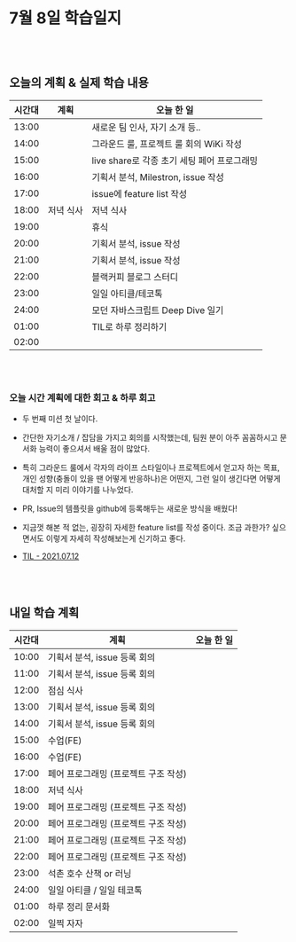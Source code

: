 # 7월 8일 학습일지

<br/>
<br/>

## 오늘의 계획 & 실제 학습 내용

| 시간대 | 계획      | 오늘 한 일                                  |
| ------ | --------- | ------------------------------------------- |
| 13:00  |           | 새로운 팀 인사, 자기 소개 등..              |
| 14:00  |           | 그라운드 룰, 프로젝트 룰 회의 WiKi 작성     |
| 15:00  |           | live share로 각종 초기 세팅 페어 프로그래밍 |
| 16:00  |           | 기획서 분석, Milestron, issue 작성          |
| 17:00  |           | issue에 feature list 작성                   |
| 18:00  | 저녁 식사 | 저녁 식사                                   |
| 19:00  |           | 휴식                                        |
| 20:00  |           | 기획서 분석, issue 작성                     |
| 21:00  |           | 기획서 분석, issue 작성                     |
| 22:00  |           | 블랙커피 블로그 스터디                      |
| 23:00  |           | 일일 아티클/테코톡                          |
| 24:00  |           | 모던 자바스크립트 Deep Dive 일기            |
| 01:00  |           | TIL로 하루 정리하기                         |
| 02:00  |           |                                             |

<br/>
<br/>

### 오늘 시간 계획에 대한 회고 & 하루 회고

- 두 번째 미션 첫 날이다.
- 간단한 자기소개 / 잡담을 가지고 회의를 시작했는데, 팀원 분이 아주 꼼꼼하시고 문서화 능력이 좋으셔서 배울 점이 많았다.
- 특히 그라운드 룰에서 각자의 라이프 스타일이나 프로젝트에서 얻고자 하는 목표, 개인 성향(충돌이 있을 땐 어떻게 반응하나)은 어떤지, 그런 일이 생긴다면 어떻게 대처할 지 미리 이야기를 나누었다.
- PR, Issue의 템플릿을 github에 등록해두는 새로운 방식을 배웠다!
- 지금껏 해본 적 없는, 굉장히 자세한 feature list를 작성 중이다. 조금 과한가? 싶으면서도 이렇게 자세히 작성해보는게 신기하고 좋다.

- [TIL - 2021.07.12](https://velog.io/@jjuny546/TIL-2021.07.12)

<br/>
<br/>

## 내일 학습 계획

| 시간대 | 계획                                 | 오늘 한 일 |
| ------ | ------------------------------------ | ---------- |
| 10:00  | 기획서 분석, issue 등록 회의         |            |
| 11:00  | 기획서 분석, issue 등록 회의         |            |
| 12:00  | 점심 식사                            |            |
| 13:00  | 기획서 분석, issue 등록 회의         |            |
| 14:00  | 기획서 분석, issue 등록 회의         |            |
| 15:00  | 수업(FE)                             |            |
| 16:00  | 수업(FE)                             |            |
| 17:00  | 페어 프로그래밍 (프로젝트 구조 작성) |            |
| 18:00  | 저녁 식사                            |            |
| 19:00  | 페어 프로그래밍 (프로젝트 구조 작성) |            |
| 20:00  | 페어 프로그래밍 (프로젝트 구조 작성) |            |
| 21:00  | 페어 프로그래밍 (프로젝트 구조 작성) |            |
| 22:00  | 페어 프로그래밍 (프로젝트 구조 작성) |            |
| 23:00  | 석촌 호수 산책 or 러닝               |            |
| 24:00  | 일일 아티클 / 일일 테코톡            |            |
| 01:00  | 하루 정리 문서화                     |            |
| 02:00  | 일찍 자자                            |            |
